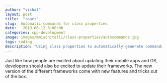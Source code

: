 ```yaml
---
author: "vishal"
layout: post
title:  "react"
slug:  Automatic commands for class properties
date:   2019-06-12 8:00:00
categories: cpp-development
image: images/mmischitelli/class-properties/autocommands.jpg
tags: coding
description: "Using class properties to automatically generate commands"
---
```



Just like how people are excited about updating their mobile apps and OS, developers should also be excited to update their frameworks. The new version of the different frameworks come with new features and tricks out of the box.
